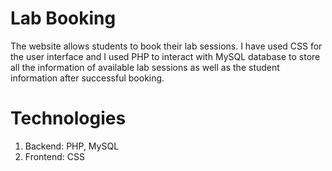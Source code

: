 # Lab Booking 

The website allows students to book their lab sessions. I have used CSS for the user interface and I used PHP to interact with MySQL database to store all the information of available lab sessions as well as the student information after successful booking.

# Technologies
1) Backend: PHP, MySQL
2) Frontend: CSS
